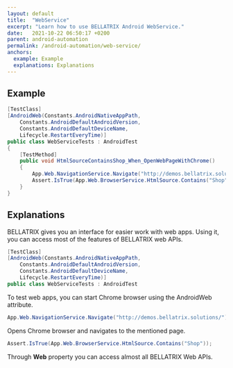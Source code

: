 ```yaml
---
layout: default
title:  "WebService"
excerpt: "Learn how to use BELLATRIX Android WebService."
date:   2021-10-22 06:50:17 +0200
parent: android-automation
permalink: /android-automation/web-service/
anchors:
  example: Example
  explanations: Explanations
---
```

Example
-------
```csharp
[TestClass]
[AndroidWeb(Constants.AndroidNativeAppPath,
    Constants.AndroidDefaultAndroidVersion,
    Constants.AndroidDefaultDeviceName,
    Lifecycle.RestartEveryTime)]
public class WebServiceTests : AndroidTest
{
    [TestMethod]
    public void HtmlSourceContainsShop_When_OpenWebPageWithChrome()
    {
        App.Web.NavigationService.Navigate("http://demos.bellatrix.solutions/");
        Assert.IsTrue(App.Web.BrowserService.HtmlSource.Contains("Shop"));
    }
}
```

Explanations
------------
BELLATRIX gives you an interface for easier work with web apps. Using it, you can access most of the features
of BELLATRIX web APIs.
```csharp
[TestClass]
[AndroidWeb(Constants.AndroidNativeAppPath,
    Constants.AndroidDefaultAndroidVersion,
    Constants.AndroidDefaultDeviceName,
    Lifecycle.RestartEveryTime)]
public class WebServiceTests : AndroidTest
```
To test web apps, you can start Chrome browser using the AndroidWeb attribute.
```csharp
App.Web.NavigationService.Navigate("http://demos.bellatrix.solutions/");
```
Opens Chrome browser and navigates to the mentioned page.
```csharp
Assert.IsTrue(App.Web.BrowserService.HtmlSource.Contains("Shop"));
```
Through **Web** property you can access almost all BELLATRIX Web APIs.